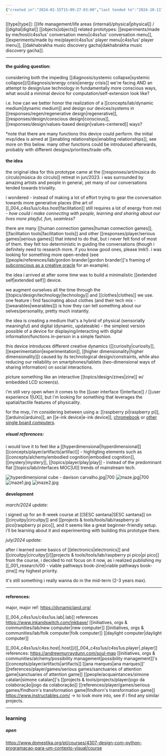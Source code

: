 ```yaml
---
{"created in":"2024-02-15T15:09:27-03:00","last tended to":"2024-10-11T18:43:20-03:00","tags":["prototype","onhold","🌿"],"dg-publish":true,"aliases":["XS device","minimum viable XS device","extended self device"],"notestage":["🌿"],"created":"2024-02-15T15:09:27.156-03:00","updated":"2025-06-10T18:18:25.304-03:00","permalink":"/prototypes-and-designs/made-by-me/on-hold/minimum-viable-extended-self-device/","dgPassFrontmatter":true}
---
```


[[type\|type]]: [[life management/life areas (internal)/physical\|physical]] / [[digital\|digital]] [[objects\|objects]]
related prototypes: [[experiments/made by me/host/c4ss1us' conversation menu\|c4ss1us' conversation menu]], [[experiments/made by me/player/c4ss1us' player menu\|c4ss1us' player menu]], [[dakhabrakha music discovery gacha\|dakhabrakha music discovery gacha]].

---
#### the guiding question:

considering both the impeding [[diagnosis/systemic collapse\|systemic collapse]]/[[diagnosis/energy crisis\|energy crisis]] we're facing AND an attempt to design/use technology in fundamentally more conscious ways, what would a minimal device for computation/self-extension look like?

i.e. how can we better honor the realization of a [[concepts/lab/dynamic medium\|dynamic medium]] and design our devices/systems in [[responses/regen/regenerative design\|regenerative]], [[responses/design/conscious design\|conscious]], [[responses/design/values-based design\|values-centered]] ways?

\*note that there are many functions this device could perform. the initial mvp/idea is aimed at [[enabling relationships\|enabling relationships]], see more on this below. many other functions could be introduced afterwards, probably with different designs/priorities/trade-offs.

#### the idea

the original idea for this prototype came at the [[responses/art/música do círculo\|música do círculo]] retreat in jun/2023. i was surrounded by amazing artists and people in general, yet many of our conversations tended towards triviality.

i wondered - instead of making a lot of effort trying to gear the conversation towards more generative places (the art of [[_004_c4ss1us/c4ss.host\|facilitation]] still requires a lot of energy from me) - *how could i make connecting with people, learning and sharing about our lives more playful, fun, seamless?*

there are many [[human connection games\|human connection games]], [[facilitation tools\|facilitation tools]] and other [[responses/player/serious games\|serious games]] that intend to do that, but i never felt fond of most of them. they felt too deterministic in guiding the conversations (though i definitely need to research more. if you know good ones, please lmk!). i was looking for something more open-ended (see [[people/references/lab/gordon brander\|gordon brander]]'s framing of [subconscious as a creative oracle](https://newsletter.squishy.computer/p/scamper) for an example).

the idea i arrived at after some time was to build a minimalistic [[extended self\|extended self]] device.

we augment ourselves all the time through the [[topics/design/technology\|technology]] and [[clothes\|clothes]] we use. one feature i find fascinating about clothes (and their tech mix - [[wearables\|wearables]]) is how they can tell something about our selves/personality, pretty much instantly.

the idea is creating a medium that's a hybrid of physical (sensorially meaningful) and digital (dynamic, updateable) - the simplest version possible of a device for displaying/interacting with digital information/functions in-person in a simple fashion.

this device introduces different creative dynamics ([[curiosity\|curiosity]], [[experimentation\|experimentation]], [[higher dimensionality\|higher dimensionality]]) caused by its technological design/constraints, while also reducing our reliability on smartphones/tablets (two-dimensional ways of sharing information) on social interactions.

picture something like an interactive [[topics/design/zines\|zine]] w/ embedded LCD screen(s).

i'm still very open when it comes to the [[user interface 1\|interface]] / [[user experience 1\|UX]], but i'm looking for something that leverages the spatial/tactile features of physicality.

for the mvp, i'm considering between using a: [[raspberry pi\|raspberry pi]], [[arduino\|arduino]], an [[e-ink device\|e-ink device]], [chromebook](https://www.youtube.com/watch?v=1qfSJxcgH5I&pp=ygUbcmFzcGJlcnJ5IHBpIGlzIGZvciBwYXlwaWdz) or [other single board computers](https://www.youtube.com/watch?v=uJvCVw1yONQ).

##### visual references:

i would love it to feel like a [[hyperdimensional\|hyperdimensional]] [[concepts/player/artifacts\|artifact]] - highligting elements such as [[concepts/alchemy/embodied cognition\|embodied cognition]], [[mystery\|mystery]], [[topics/player/play\|play]] - instead of the predominant flat [[topics/lab/interfaces MOC\|UI]] trends of mainstream tech.

![hyperdimensional cube - davison carvalho.jpg|700](/img/user/assets/hyperdimensional%20cube%20-%20davison%20carvalho.jpg)
![maze.jpg|700](/img/user/assets/maze.jpg)
![maze1.jpg](/img/user/assets/maze1.jpg)
![maze2.jpg](/img/user/assets/maze2.jpg)

#### development

*march/2024 update:*

i signed up for an 8-week course at [[SESC santana\|SESC santana]] on [[circuitpy\|circuitpy]] and [[projects & tools/tools/lab/raspberry pi pico\|raspberry pi pico]], and it seems like a great beginner-friendly setup. i'll be learning about it and experimenting with building this prototype there.

*july/2024 update:*

after i learned some basics of [[electronics\|electronics]] and [[circuitpy\|circuitpy]]/[[projects & tools/tools/lab/raspberry pi pico\|pi pico]] from the course, i decided to not focus on it now, as i realized publishing my [[_001_research/00 - viable pathways book-zine\|viable pathways book-zine]] my highest priority.

it's still something i really wanna do in the mid-term (2-3 years max).

---
#### references:

major, major ref: https://dynamicland.org/

[[_004_c4ss1us/c4ss1us.lab\|.lab]] references
https://www.inkandswitch.com/inkbase/
[[initiatives, orgs & communities/lab/new computer\|new computer]]
[[initiatives, orgs & communities/lab/folk computer\|folk computer]]
[[daylight computer\|daylight computer]]

[[_004_c4ss1us/c4ss.host\|.host]]/[[_004_c4ss1us/c4ss1us.player\|.player]] references:
https://andrewmurraydunn.com/soul-map
[[initiatives, orgs & communities/alchemy/possibility management\|possibility management]]'s [[concepts/player/artifacts\|artifacts]]
[[ana marques\|ana marques]]' [[references/player/games/serious games/sanctuaries of attention game\|sanctuaries of attention game]]
[[people/acquaintances/simone catalan\|simone catalan]]'s [[projects & tools/projects/player/jogo da colaboração\|jogo da colaboração]]
[[references/player/games/serious games/findhorn's transformation game\|findhorn's transformation game]]
https://www.instructables.com/ -> to look more into, see if i find any similar projects.

---

### learning

##### open

https://www.domestika.org/pt/courses/4307-design-com-python-programacao-para-um-contexto-visual/course